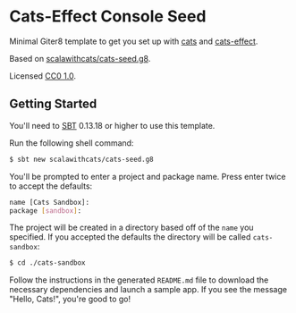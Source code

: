 # Cats-Effect Console Seed

Minimal Giter8 template to get you set up with [cats] and [cats-effect].

Based on [scalawithcats/cats-seed.g8][origin].

Licensed [CC0 1.0][license].

## Getting Started

You'll need to [SBT][sbt] 0.13.18 or higher to use this template.

Run the following shell command:

~~~sh
$ sbt new scalawithcats/cats-seed.g8
~~~

You'll be prompted to enter a project and package name.
Press enter twice to accept the defaults:

~~~sh
name [Cats Sandbox]:
package [sandbox]:
~~~

The project will be created in a directory
based off of the `name` you specified.
If you accepted the defaults
the directory will be called `cats-sandbox`:

~~~sh
$ cd ./cats-sandbox
~~~

Follow the instructions in the generated `README.md` file
to download the necessary dependencies and launch a sample app.
If you see the message "Hello, Cats!", you're good to go!

[cats]: https://typelevel.org/cats
[cats-effect]: https://typelevel.org/cats-effect
[origin]: https://github.com/scalawithcats/cats-seed.g8
[license]: https://creativecommons.org/publicdomain/zero/1.0
[sbt]: http://scala-sbt.org
